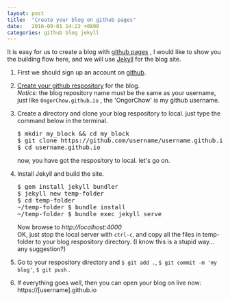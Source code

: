 ```yaml
---
layout: post
title:  "Create your blog on github pages"
date:   2016-09-01 14:22 +0800
categories: github blog jekyll
---
```


It is easy for us to create a blog with [github pages](https://pages.github.com/) , I would like to show you the building flow here, and we will use [Jekyll](https://jekyllrb.com/) for the blog site.

1. First we should sign up an account on [github](https://github.com/).

2. [Create your github respository](https://github.com/new) for the blog. <br/>*Notics:* the blog repository name must be the same as your username, just like `OngorChow.github.io` , the 'OngorChow' is my github username.

3. Create a directory and clone your blog respository to local. just type the command below in the terminal.<br/>
    <pre>$ mkdir my_block && cd my_block<br/>$ git clone https://github.com/username/username.github.io<br/>$ cd username.github.io</pre>
    now, you have got the respository to local. let's go on.
    
4. Install Jekyll and build the site.<br/>
   <pre>
   $ gem install jekyll bundler
   $ jekyll new temp-folder
   $ cd temp-folder
   ~/temp-folder $ bundle install
   ~/temp-folder $ bundle exec jekyll serve
   </pre>
   Now browse to *http://localhost:4000*
   <br/>
   OK, just stop the local server with `ctrl-c`, and copy all the files in temp-folder to your blog respository directory. (I know this is a stupid way... any suggestion?)
   
5. Go to your respository directory and `$ git add .`, `$ git commit -m 'my blog'`, `$ git push` . 

6. If everything goes well, then you can open your blog on live now: https://[username].github.io

   